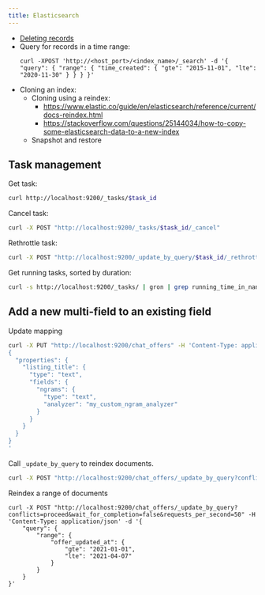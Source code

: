 ```yaml
---
title: Elasticsearch
---
```


- [Deleting records](https://www.elastic.co/guide/en/elasticsearch/reference/5.1/docs-delete-by-query.html)
- Query for records in a time range:
    ```
    curl -XPOST 'http://<host_port>/<index_name>/_search' -d '{ "query": { "range": { "time_created": { "gte": "2015-11-01", "lte": "2020-11-30" } } } }'
    ```
- Cloning an index:
    - Cloning using a reindex:
        - https://www.elastic.co/guide/en/elasticsearch/reference/current/docs-reindex.html
        - https://stackoverflow.com/questions/25144034/how-to-copy-some-elasticsearch-data-to-a-new-index
    - Snapshot and restore

## Task management

Get task:

```bash
curl http://localhost:9200/_tasks/$task_id
```

Cancel task:

```bash
curl -X POST "http://localhost:9200/_tasks/$task_id/_cancel"
```

Rethrottle task:

```bash
curl -X POST "http://localhost:9200/_update_by_query/$task_id/_rethrottle?requests_per_second=100"
```

Get running tasks, sorted by duration:

```bash
curl -s http://localhost:9200/_tasks/ | gron | grep running_time_in_nanos | sort --numeric-sort --reverse -k 3
```

## Add a new multi-field to an existing field

Update mapping

```bash
curl -X PUT "http://localhost:9200/chat_offers" -H 'Content-Type: application/json' -d'
{
  "properties": {
    "listing_title": {
      "type": "text",
      "fields": {
        "ngrams": {
          "type": "text",
          "analyzer": "my_custom_ngram_analyzer"
        }
      }
    }
  }
}
'
```

Call `_update_by_query` to reindex documents.

```bash
curl -X POST "http://localhost:9200/chat_offers/_update_by_query?conflicts=proceed&wait_for_completion=false&requests_per_second=50"
```

Reindex a range of documents

```
curl -X POST "http://localhost:9200/chat_offers/_update_by_query?conflicts=proceed&wait_for_completion=false&requests_per_second=50" -H 'Content-Type: application/json' -d '{
    "query": {
        "range": {
            "offer_updated_at": {
                "gte": "2021-01-01",
                "lte": "2021-04-07"
            }
        }
    }
}'
```
